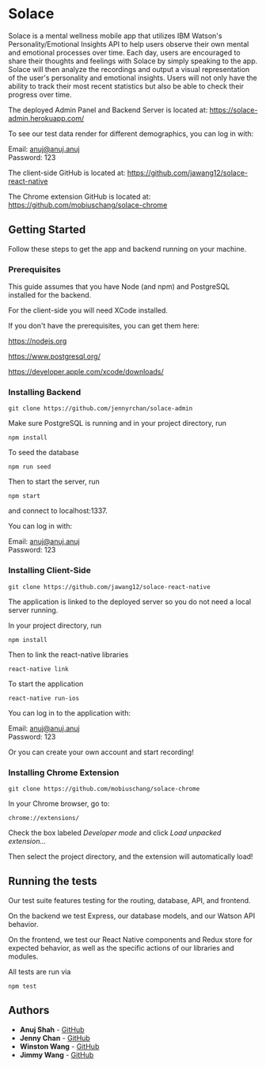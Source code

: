 # Solace
  
Solace is a mental wellness mobile app that utilizes IBM Watson's Personality/Emotional Insights API to help users observe their own mental and emotional processes over time. Each day, users are encouraged to share their thoughts and feelings with Solace by simply speaking to the app. Solace will then analyze the recordings and output a visual representation of the user's personality and emotional insights. Users will not only have the ability to track their most recent statistics but also be able to check their progress over time.

The deployed Admin Panel and Backend Server is located at: https://solace-admin.herokuapp.com/

To see our test data render for different demographics, you can log in with:
  
Email: anuj@anuj.anuj  
Password: 123  

The client-side GitHub is located at: https://github.com/jawang12/solace-react-native

The Chrome extension GitHub is located at: https://github.com/mobiuschang/solace-chrome

## Getting Started
  
Follow these steps to get the app and backend running on your machine.

### Prerequisites
  
This guide assumes that you have Node (and npm) and PostgreSQL installed for the backend. 
  
For the client-side you will need XCode installed. 
  
If you don't have the prerequisites, you can get them here: 
  
https://nodejs.org
  
https://www.postgresql.org/
  
https://developer.apple.com/xcode/downloads/
  
### Installing Backend
  
```
git clone https://github.com/jennyrchan/solace-admin
```
  
Make sure PostgreSQL is running and in your project directory, run
  
```
npm install
```
  
To seed the database
  
```
npm run seed
```
  
Then to start the server, run
  
```
npm start
```
  
and connect to localhost:1337.
  
You can log in with:  
  
Email: anuj@anuj.anuj  
Password: 123
  
### Installing Client-Side
  
```
git clone https://github.com/jawang12/solace-react-native
```
  
The application is linked to the deployed server so you do not need a local server running.
  
In your project directory, run
  
```
npm install
```
  
Then to link the react-native libraries
  
```
react-native link
```
  
To start the application
  
```
react-native run-ios
```

You can log in to the application with:   

Email: anuj@anuj.anuj  
Password: 123  
     
Or you can create your own account and start recording!

### Installing Chrome Extension
  
```
git clone https://github.com/mobiuschang/solace-chrome
```

In your Chrome browser, go to:
  
```
chrome://extensions/
```
  
Check the box labeled *Developer mode* and click *Load unpacked extension...*

Then select the project directory, and the extension will automatically load!
  
## Running the tests
  
Our test suite features testing for the routing, database, API, and frontend. 
  
On the backend we test Express, our database models, and our Watson API behavior. 

On the frontend, we test our React Native components and Redux store for expected behavior, as well as the specific actions of our libraries and modules.

All tests are run via
  
```
npm test
```
  
## Authors

* **Anuj Shah** - [GitHub](https://github.com/anujshah108)
* **Jenny Chan** - [GitHub](https://github.com/jennyrchan)
* **Winston Wang** - [GitHub](https://github.com/mobiuschang)
* **Jimmy Wang** - [GitHub](https://github.com/jawang12)
